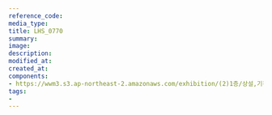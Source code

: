```yaml
---
reference_code:
media_type:
title: LHS_0770
summary:
image:
description:
modified_at:
created_at:
components:
- https://wwm3.s3.ap-northeast-2.amazonaws.com/exhibition/(2)1층/상설,기획전시관/LHS_0770.jpg
tags:
-
---
```

